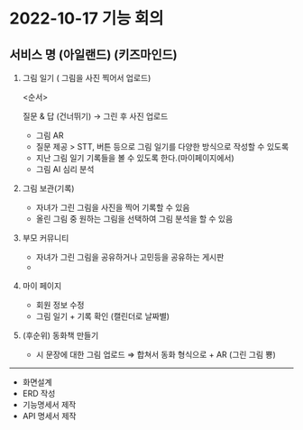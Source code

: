 # 2022-10-17 기능 회의

## 서비스 명 (아일랜드) (키즈마인드)

1. 그림 일기 ( 그림을 사진 찍어서 업로드)

   <순서>

   질문 & 답 (건너뛰기) → 그린 후 사진 업로드

   - 그림 AR
   - 질문 제공 > STT, 버튼 등으로 그림 일기를 다양한 방식으로 작성할 수 있도록
   - 지난 그림 일기 기록들을 볼 수 있도록 한다.(마이페이지에서)
   - 그림 AI 심리 분석

1. 그림 보관(기록)

   - 자녀가 그린 그림을 사진을 찍어 기록할 수 있음
   - 올린 그림 중 원하는 그림을 선택하여 그림 분석을 할 수 있음

1. 부모 커뮤니티

   - 자녀가 그린 그림을 공유하거나 고민등을 공유하는 게시판
   -

1. 마이 페이지

   - 회원 정보 수정
   - 그림 일기 + 기록 확인 (캘린더로 날짜별)

1. (후순위) 동화책 만들기
   - 시 문장에 대한 그림 업로드 ⇒ 합쳐서 동화 형식으로 + AR (그린 그림 뿅)

---

- 화면설계
- ERD 작성
- 기능명세서 제작
- API 명세서 제작
